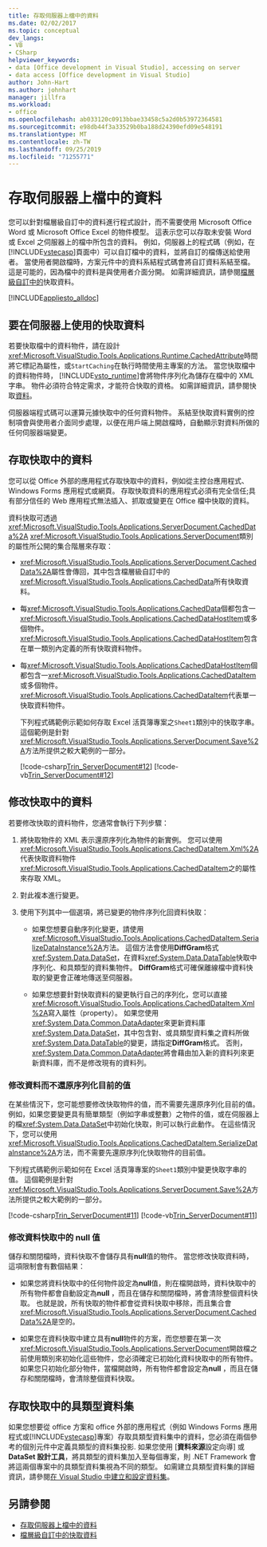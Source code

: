 ```yaml
---
title: 存取伺服器上檔中的資料
ms.date: 02/02/2017
ms.topic: conceptual
dev_langs:
- VB
- CSharp
helpviewer_keywords:
- data [Office development in Visual Studio], accessing on server
- data access [Office development in Visual Studio]
author: John-Hart
ms.author: johnhart
manager: jillfra
ms.workload:
- office
ms.openlocfilehash: ab033120c0913bbae33458c5a2d0b53972364581
ms.sourcegitcommit: e98db44f3a33529b0ba188d24390efd09e548191
ms.translationtype: MT
ms.contentlocale: zh-TW
ms.lasthandoff: 09/25/2019
ms.locfileid: "71255771"
---
```

# <a name="access-data-in-documents-on-the-server"></a>存取伺服器上檔中的資料
  您可以針對檔層級自訂中的資料進行程式設計，而不需要使用 Microsoft Office Word 或 Microsoft Office Excel 的物件模型。 這表示您可以存取未安裝 Word 或 Excel 之伺服器上的檔中所包含的資料。 例如，伺服器上的程式碼（例如，在[!INCLUDE[vstecasp](../sharepoint/includes/vstecasp-md.md)]頁面中）可以自訂檔中的資料，並將自訂的檔傳送給使用者。 當使用者開啟檔時，方案元件中的資料系結程式碼會將自訂資料系結至檔。 這是可能的，因為檔中的資料是與使用者介面分開。 如需詳細資訊，請參閱[檔層級自訂中的](../vsto/cached-data-in-document-level-customizations.md)快取資料。

 [!INCLUDE[appliesto_alldoc](../vsto/includes/appliesto-alldoc-md.md)]

## <a name="cache-data-for-use-on-a-server"></a>要在伺服器上使用的快取資料
 若要快取檔中的資料物件，請在設計<xref:Microsoft.VisualStudio.Tools.Applications.Runtime.CachedAttribute>時間將它標記為屬性，或`StartCaching`在執行時間使用主專案的方法。 當您快取檔中的資料物件時， [!INCLUDE[vsto_runtime](../vsto/includes/vsto-runtime-md.md)]會將物件序列化為儲存在檔中的 XML 字串。 物件必須符合特定需求，才能符合快取的資格。 如需詳細資訊，請參閱快取[資料](../vsto/caching-data.md)。

 伺服器端程式碼可以運算元據快取中的任何資料物件。 系結至快取資料實例的控制項會與使用者介面同步處理，以便在用戶端上開啟檔時，自動顯示對資料所做的任何伺服器端變更。

## <a name="access-data-in-the-cache"></a>存取快取中的資料
 您可以從 Office 外部的應用程式存取快取中的資料，例如從主控台應用程式、Windows Forms 應用程式或網頁。 存取快取資料的應用程式必須有完全信任;具有部分信任的 Web 應用程式無法插入、抓取或變更在 Office 檔中快取的資料。

 資料快取可透過<xref:Microsoft.VisualStudio.Tools.Applications.ServerDocument.CachedData%2A> <xref:Microsoft.VisualStudio.Tools.Applications.ServerDocument>類別的屬性所公開的集合階層來存取：

- <xref:Microsoft.VisualStudio.Tools.Applications.ServerDocument.CachedData%2A>屬性會傳回，其中包含檔層級自訂中的<xref:Microsoft.VisualStudio.Tools.Applications.CachedData>所有快取資料。

- 每<xref:Microsoft.VisualStudio.Tools.Applications.CachedData>個都包含一<xref:Microsoft.VisualStudio.Tools.Applications.CachedDataHostItem>或多個物件。 <xref:Microsoft.VisualStudio.Tools.Applications.CachedDataHostItem>包含在單一類別內定義的所有快取資料物件。

- 每<xref:Microsoft.VisualStudio.Tools.Applications.CachedDataHostItem>個都包含一<xref:Microsoft.VisualStudio.Tools.Applications.CachedDataItem>或多個物件。 <xref:Microsoft.VisualStudio.Tools.Applications.CachedDataItem>代表單一快取資料物件。

  下列程式碼範例示範如何存取 Excel 活頁簿專案之`Sheet1`類別中的快取字串。 這個範例是針對<xref:Microsoft.VisualStudio.Tools.Applications.ServerDocument.Save%2A>方法所提供之較大範例的一部分。

  [!code-csharp[Trin_ServerDocument#12](../vsto/codesnippet/CSharp/Trin_ServerDocument/Form1.cs#12)]
  [!code-vb[Trin_ServerDocument#12](../vsto/codesnippet/VisualBasic/Trin_ServerDocument/Form1.vb#12)]

## <a name="modify-data-in-the-cache"></a>修改快取中的資料
 若要修改快取的資料物件，您通常會執行下列步驟：

1. 將快取物件的 XML 表示還原序列化為物件的新實例。 您可以使用<xref:Microsoft.VisualStudio.Tools.Applications.CachedDataItem.Xml%2A>代表快取資料物件<xref:Microsoft.VisualStudio.Tools.Applications.CachedDataItem>之的屬性來存取 XML。

2. 對此複本進行變更。

3. 使用下列其中一個選項，將已變更的物件序列化回資料快取：

    - 如果您想要自動序列化變更，請使用<xref:Microsoft.VisualStudio.Tools.Applications.CachedDataItem.SerializeDataInstance%2A>方法。 這個方法會使用**DiffGram**格式<xref:System.Data.DataSet>，在資料<xref:System.Data.DataTable>快取中序列化、和具類型的資料集物件。 **DiffGram**格式可確保離線檔中資料快取的變更會正確地傳送至伺服器。

    - 如果您想要針對快取資料的變更執行自己的序列化，您可以直接<xref:Microsoft.VisualStudio.Tools.Applications.CachedDataItem.Xml%2A>寫入屬性（property）。 如果您使用<xref:System.Data.Common.DataAdapter>來更新資料庫<xref:System.Data.DataSet>，其中包含對、或具類型資料集之資料所做<xref:System.Data.DataTable>的變更，請指定**DiffGram**格式。 否則， <xref:System.Data.Common.DataAdapter>將會藉由加入新的資料列來更新資料庫，而不是修改現有的資料列。

### <a name="modify-data-without-deserializing-the-current-value"></a>修改資料而不還原序列化目前的值
 在某些情況下，您可能想要修改快取物件的值，而不需要先還原序列化目前的值。 例如，如果您要變更具有簡單類型（例如字串或整數）之物件的值，或在伺服器上的檔<xref:System.Data.DataSet>中初始化快取，則可以執行此動作。 在這些情況下，您可以使用<xref:Microsoft.VisualStudio.Tools.Applications.CachedDataItem.SerializeDataInstance%2A>方法，而不需要先還原序列化快取物件的目前值。

 下列程式碼範例示範如何在 Excel 活頁簿專案的`Sheet1`類別中變更快取字串的值。 這個範例是針對<xref:Microsoft.VisualStudio.Tools.Applications.ServerDocument.Save%2A>方法所提供之較大範例的一部分。

 [!code-csharp[Trin_ServerDocument#11](../vsto/codesnippet/CSharp/Trin_ServerDocument/Form1.cs#11)]
 [!code-vb[Trin_ServerDocument#11](../vsto/codesnippet/VisualBasic/Trin_ServerDocument/Form1.vb#11)]

### <a name="modify-null-values-in-the-data-cache"></a>修改資料快取中的 null 值
 儲存和關閉檔時，資料快取不會儲存具有**null**值的物件。 當您修改快取資料時，這項限制會有數個結果：

- 如果您將資料快取中的任何物件設定為**null**值，則在檔開啟時，資料快取中的所有物件都會自動設定為**null** ，而且在儲存和關閉檔時，將會清除整個資料快取。 也就是說，所有快取的物件都會從資料快取中移除，而且集合會<xref:Microsoft.VisualStudio.Tools.Applications.ServerDocument.CachedData%2A>是空的。

- 如果您在資料快取中建立具有**null**物件的方案，而您想要在第一次<xref:Microsoft.VisualStudio.Tools.Applications.ServerDocument>開啟檔之前使用類別來初始化這些物件，您必須確定已初始化資料快取中的所有物件。 如果您只初始化部分物件，當檔開啟時，所有物件都會設定為**null** ，而且在儲存和關閉檔時，會清除整個資料快取。

## <a name="access-typed-datasets-in-the-cache"></a>存取快取中的具類型資料集
 如果您想要從 office 方案和 office 外部的應用程式（例如 Windows Forms 應用程式或[!INCLUDE[vstecasp](../sharepoint/includes/vstecasp-md.md)]專案）存取具類型資料集中的資料，您必須在兩個參考的個別元件中定義具類型的資料集投影. 如果您使用 [**資料來源**設定向導] 或**DataSet 設計工具**，將具類型的資料集加入至每個專案，則 .NET Framework 會將這兩個專案中的具類型資料集視為不同的類型。 如需建立具類型資料集的詳細資訊，請參閱[在 Visual Studio 中建立和設定資料集](../data-tools/create-and-configure-datasets-in-visual-studio.md)。

## <a name="see-also"></a>另請參閱

- [存取伺服器上檔中的資料](../vsto/accessing-data-in-documents-on-the-server.md)
- [檔層級自訂中的快取資料](../vsto/cached-data-in-document-level-customizations.md)